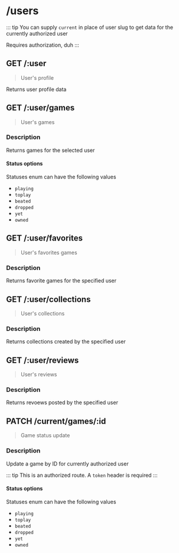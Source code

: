 # /users

::: tip
You can supply `current` in place of user slug to get data for the currently authorized user

Requires authorization, duh
:::

## GET /:user

> User's profile

Returns user profile data

<ApiExample path="/users/:user" />

## GET /:user/games

> User's games

### Description

Returns games for the selected user

<ApiExample
  path="/users/:user/games"
  :query="[
    { label: 'statuses', value: '', placeholder: 'Filter for the game state' }
  ]"
  pagination
/>

#### Status options

Statuses enum can have the following values

- `playing`
- `toplay`
- `beated`
- `dropped`
- `yet`
- `owned`

## GET /:user/favorites

> User's favorites games

### Description

Returns favorite games for the specified user

<ApiExample path="/users/:user/favorites" pagination />

## GET /:user/collections

> User's collections

### Description

Returns collections created by the specified user

<ApiExample path="/users/:user/collections" pagination />

## GET /:user/reviews

> User's reviews

### Description

Returns revoews posted by the specified user

<ApiExample
 path="/users/:user/reviews"
 :query="[
   { label: 'is_text', value: '', placeholder: 'Flag to only return reviews with text, value not required' }
 ]"
 pagination
/>

## PATCH /current/games/:id

> Game status update

### Description

Update a game by ID for currently authorized user

::: tip
This is an authorized route. A `token` header is required
:::

<ApiExample
method="PATCH"
path="/users/current/games/:id"
:body="[
  { label: 'status', value: '', placeholder: 'Status to assign' }
]"
/>

#### Status options

Statuses enum can have the following values

- `playing`
- `toplay`
- `beated`
- `dropped`
- `yet`
- `owned`
